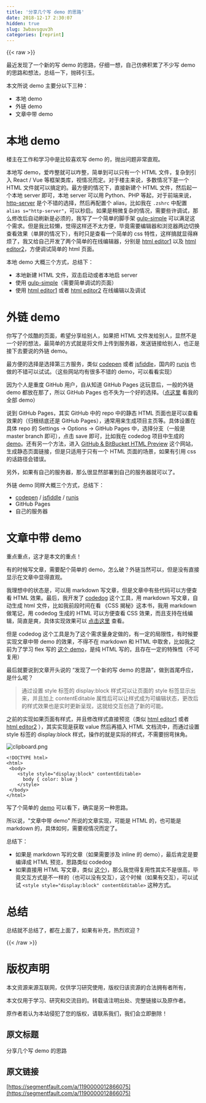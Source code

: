 ```yaml
---
title: '分享几个写 demo 的思路' 
date: 2018-12-17 2:30:07
hidden: true
slug: 3wbavsguv3h
categories: [reprint]
---
```


{{< raw >}}

                    
<p>最近发现了一个新的写 demo 的思路，仔细一想，自己仿佛积累了不少写 demo 的思路和想法，总结一下，抛砖引玉。</p>
<p>本文所说 demo 主要分以下三种：</p>
<ul>
<li>本地 demo</li>
<li>外链 demo</li>
<li>文章中带 demo</li>
</ul>
<h1 id="articleHeader0">本地 demo</h1>
<p>楼主在工作和学习中是比较喜欢写 demo 的，抛出问题非常直观。</p>
<p>本地写 demo，爱咋整就可以咋整，简单到可以只有一个 HTML 文件，复杂到引入 React / Vue 等框架类库，视情况而定。对于楼主来说，多数情况下是一个 HTML 文件就可以搞定的。最方便的情况下，直接新建个 HTML 文件，然后起一个本地 server 即可，本地 server 可以用 Python、PHP 等起，对于前端来说，<a href="https://www.npmjs.com/package/http-server" rel="nofollow noreferrer" target="_blank">http-server</a> 是个不错的选择，然后再配置个 alias，比如我在 <code>.zshrc</code> 中配置 <code>alias s="http-server"</code>，可以秒启。如果是稍微复杂的情况，需要些许调试，那么修改后自动刷新是必须的，我写了一个简单的脚手架 <a href="https://github.com/hanzichi/jsj/tree/master/gulp-simple" rel="nofollow noreferrer" target="_blank">gulp-simple</a> 可以满足这个需求。但是我比较懒，觉得这样还不太方便，毕竟需要编辑器和浏览器两边切换查看效果（单屏的情况下），有时只是查看一个简单的 css 特性，这样搞就显得麻烦了，我又给自己开发了两个简单的在线编辑器，分别是 <a href="https://hanzichi.github.io/2017/editor-online/codeMirror/" rel="nofollow noreferrer" target="_blank">html editor1</a> 以及 <a href="https://hanzichi.github.io/2017/editor-online/ace/" rel="nofollow noreferrer" target="_blank">html editor2</a>，方便调试简单的 html 页面。</p>
<p>本地 demo 大概三个方式，总结下：</p>
<ul>
<li>本地新建 HTML 文件，双击启动或者本地启 server</li>
<li>使用  <a href="https://github.com/hanzichi/jsj/tree/master/gulp-simple" rel="nofollow noreferrer" target="_blank">gulp-simple</a>（需要简单调试的页面）</li>
<li>使用 <a href="https://hanzichi.github.io/2017/editor-online/codeMirror/" rel="nofollow noreferrer" target="_blank">html editor1</a> 或者 <a href="https://hanzichi.github.io/2017/editor-online/ace/" rel="nofollow noreferrer" target="_blank">html editor2</a> 在线编辑以及调试</li>
</ul>
<h1 id="articleHeader1">外链 demo</h1>
<p>你写了个炫酷的页面，希望分享给别人，如果把 HTML 文件发给别人，显然不是一个好的想法，最简单的方式就是将文件上传到服务器，发送链接给别人，也正是接下去要说的外链 demo。</p>
<p>最方便的选择是选择第三方服务，类似 <a href="https://codepen.io/" rel="nofollow noreferrer" target="_blank">codepen</a> 或者 <a href="https://jsfiddle.net/" rel="nofollow noreferrer" target="_blank">jsfiddle</a>，国内的 <a href="http://runjs.cn/" rel="nofollow noreferrer" target="_blank">runjs</a> 也做的不错可以试试。（这些网站均有很多不错的 demo，可以看看实现）</p>
<p>因为个人是重度 GitHub 用户，自从知道 GitHub Pages 这玩意后，一般的外链 demo 都放在那了，所以 GitHub Pages 也不失为一个好的选择。（<a href="https://github.com/hanzichi/hanzichi.github.io" rel="nofollow noreferrer" target="_blank">点这里</a> 看我的全部 demo）</p>
<p>说到 GitHub Pages，其实 GitHub 中的 repo 中的静态 HTML 页面也是可以查看效果的（归根结底还是 GitHub Pages），通常用来生成项目主页等。具体设置在具体 repo 的 Settings -&gt; Options -&gt; GitHub Pages 中，选择分支（一般是 master branch 即可），点击 save 即可，比如我在 codedog 项目中生成的 <a href="https://hanzichi.github.io/codedog/demo/demo.html" rel="nofollow noreferrer" target="_blank">demo</a>。还有另一个方法，进入 <a href="http://htmlpreview.github.io/" rel="nofollow noreferrer" target="_blank">GitHub &amp; BitBucket HTML Preview</a> 这个网站，生成静态页面链接，但是只适用于只有一个 HTML 页面的场景，如果有引用 css 的话路径会错误。</p>
<p>另外，如果有自己的服务器，那么很显然部署到自己的服务器就可以了。</p>
<p>外链 demo 同样大概三个方式，总结下：</p>
<ul>
<li>
<a href="https://codepen.io/" rel="nofollow noreferrer" target="_blank">codepen</a> /  <a href="https://jsfiddle.net/" rel="nofollow noreferrer" target="_blank">jsfiddle</a> / <a href="http://runjs.cn/" rel="nofollow noreferrer" target="_blank">runjs</a>
</li>
<li>GitHub Pages</li>
<li>自己的服务器</li>
</ul>
<h1 id="articleHeader2">文章中带 demo</h1>
<p>重点重点，这才是本文的重点！</p>
<p>有的时候写文章，需要配个简单的 demo，怎么破？外链当然可以，但是没有直接显示在文章中显得直观。</p>
<p>我理想中的状态是，可以用 markdown 写文章，但是文章中有些代码可以方便查看 HTML 效果。最后，我开发了 <a href="https://github.com/hanzichi/codedog" rel="nofollow noreferrer" target="_blank">codedog</a> 这个工具，用 markdown 写文章，自动生成 html 文件，比如我前段时间在看 《CSS 揭秘》这本书，我用 markdown 做笔记，用 codedog 生成的 HTML 可以方便查看 CSS 效果，而且支持在线编辑，简直是爽，具体实现效果可以 <a href="https://github.com/hanzichi/css-secrets" rel="nofollow noreferrer" target="_blank">点击这里</a> 查看。</p>
<p>但是 codedog 这个工具是为了这个需求量身定做的，有一定的局限性，有时候要实现文章中带 demo 的效果，不得不在 markdown 和 HTML 中取舍，比如我之前为了学习 flex 写的 <a href="https://hanzichi.github.io/2017/flex/index.html" rel="nofollow noreferrer" target="_blank">这个 demo</a>，是纯 HTML 写的，且存在一定的特殊性（不可复用）</p>
<p>最后就要说到文章开头说的 “发现了一个新的写 demo 的思路”，做到首尾呼应，是什么呢？</p>
<blockquote>通过设置 style 标签的 display:block 样式可以让页面的 style 标签显示出来，并且加上 contentEditable 属性后可以让样式成为可编辑状态，更改后的样式效果也是实时更新呈现，这就给交互创造了新的可能。</blockquote>
<p>之前的实现如果页面有样式，并且修改样式直接预览（类似  <a href="https://hanzichi.github.io/2017/editor-online/codeMirror/" rel="nofollow noreferrer" target="_blank">html editor1</a> 或者 <a href="https://hanzichi.github.io/2017/editor-online/ace/" rel="nofollow noreferrer" target="_blank">html editor2</a> ），其实实现是获取 value 然后再插入 HTML 文档流中，而通过设置 style 标签的 display:block 样式，操作的就是实际的样式，不需要拐弯抹角。</p>
<p><span class="img-wrap"><img data-src="/img/bV19c1?w=538&amp;h=164" src="https://static.alili.tech/img/bV19c1?w=538&amp;h=164" alt="clipboard.png" title="clipboard.png" style="cursor: pointer; display: inline;"></span></p>
<div class="widget-codetool" style="display:none;">
      <div class="widget-codetool--inner">
      <span class="selectCode code-tool" data-toggle="tooltip" data-placement="top" title="" data-original-title="全选"></span>
      <span type="button" class="copyCode code-tool" data-toggle="tooltip" data-placement="top" data-clipboard-text="<!DOCTYPE html>
<html>
 <body>
    <style style=&quot;display:block&quot; contentEditable>
      body { color: blue }
    </style>
 </body>
</html>" title="" data-original-title="复制"></span>
      <span type="button" class="saveToNote code-tool" data-toggle="tooltip" data-placement="top" title="" data-original-title="放进笔记"></span>
      </div>
      </div><pre class="xml hljs"><code class="html"><span class="hljs-meta">&lt;!DOCTYPE html&gt;</span>
<span class="hljs-tag">&lt;<span class="hljs-name">html</span>&gt;</span>
 <span class="hljs-tag">&lt;<span class="hljs-name">body</span>&gt;</span>
    <span class="hljs-tag">&lt;<span class="hljs-name">style</span> <span class="hljs-attr">style</span>=<span class="hljs-string">"display:block"</span> <span class="hljs-attr">contentEditable</span>&gt;</span><span class="css">
      <span class="hljs-selector-tag">body</span> { <span class="hljs-attribute">color</span>: blue }
    </span><span class="hljs-tag">&lt;/<span class="hljs-name">style</span>&gt;</span>
 <span class="hljs-tag">&lt;/<span class="hljs-name">body</span>&gt;</span>
<span class="hljs-tag">&lt;/<span class="hljs-name">html</span>&gt;</span></code></pre>
<p>写了个简单的 <a href="https://hanzichi.github.io/test-case/style-display-block/index.html" rel="nofollow noreferrer" target="_blank">demo</a> 可以看下，确实是另一种思路。</p>
<p>所以说，"文章中带 demo" 所说的文章实现，可能是 HTML 的，也可能是 markdown 的，具体如何，需要视情况而定了。</p>
<p>总结下：</p>
<ul>
<li>如果是 markdown 写的文章（如果需要涉及 inline 的 demo），最后肯定是要编译成 HTML 预览，思路类似 codedog</li>
<li>如果直接用 HTML 写文章，类似 <a href="#">这个</a>)，那么我觉得复用性其实不是很高，毕竟交互方式是不一样的（也可以没有交互），这个时候（如果有交互），可以试试 <code>&lt;style style="display:block" contentEditable&gt;</code> 这种方式。</li>
</ul>
<h1 id="articleHeader3">总结</h1>
<p>总结就不总结了，都在上面了，如果有补充，热烈欢迎 ?</p>

                
{{< /raw >}}

# 版权声明
本文资源来源互联网，仅供学习研究使用，版权归该资源的合法拥有者所有，

本文仅用于学习、研究和交流目的。转载请注明出处、完整链接以及原作者。

原作者若认为本站侵犯了您的版权，请联系我们，我们会立即删除！

## 原文标题
分享几个写 demo 的思路

## 原文链接
[https://segmentfault.com/a/1190000012866075](https://segmentfault.com/a/1190000012866075)

